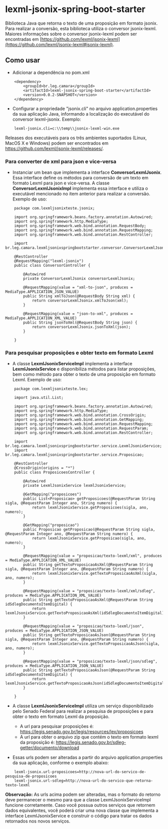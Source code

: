 # lexml-jsonix-spring-boot-starter

Biblioteca Java que retorna o texto de uma proposição em formato jsonix. 
Para realizar a conversão, esta biblioteca utiliza o conversor jsonix-lexml. Maiores informações sobre o conversor jsonix-lexml podem ser encontradas em [https://github.com/lexml/jsonix-lexml](https://github.com/lexml/jsonix-lexml#jsonix-lexml).

## Como usar
- Adicionar a dependência no pom.xml
```
    <dependency>
        <groupId>br.leg.camara</groupId>
        <artifactId>lexml-jsonix-spring-boot-starter</artifactId>
        <version>0.0.2-SNAPSHOT</version>
    </dependency>
```

- Configurar a propriedade "jsonix.cli" no arquivo application.properties da sua aplicação Java, informando a localização do executável do conversor lexml-jsonix. Exemplo:
```
    lexml-jsonix.cli=c:\\temp\\jsonix-lexml-win.exe
```

  Releases dos executáveis para os três ambientes suportados (Linux, MacOS X e Windows) podem ser encontrados em https://github.com/lexml/jsonix-lexml/releases/.

### Para converter de xml para json e vice-versa

- Instanciar um bean que implementa a interface **ConversorLexmlJsonix**. Essa interface define os métodos para conversão de um texto em formato Lexml para json e vice-versa. A classe **ConversorLexmlJsonixImpl** implementa essa interface e utiliza o executável mencionado no item anterior para realizar a conversão. Exemplo de uso:

```
    package com.lexmljsonixteste.jsonix;

    import org.springframework.beans.factory.annotation.Autowired;
    import org.springframework.http.MediaType;
    import org.springframework.web.bind.annotation.RequestBody;
    import org.springframework.web.bind.annotation.RequestMapping;
    import org.springframework.web.bind.annotation.RestController;

    import br.leg.camara.lexmljsonixspringbootstarter.conversor.ConversorLexmlJsonix;

    @RestController
    @RequestMapping("lexml-jsonix")
    public class ConversorController {
        
        @Autowired
        private ConversorLexmlJsonix conversorLexmlJsonix;
        
        @RequestMapping(value = "xml-to-json", produces = MediaType.APPLICATION_JSON_VALUE)
        public String xmlToJson(@RequestBody String xml) {
            return conversorLexmlJsonix.xmlToJson(xml);
        }	
        
        @RequestMapping(value = "json-to-xml", produces = MediaType.APPLICATION_XML_VALUE)
        public String jsonToXml(@RequestBody String json) {
            return conversorLexmlJsonix.jsonToXml(json);
        }	
        
    }
```

### Para pesquisar proposições e obter texto em formato Lexml

- A classe **LexmlJsonixServiceImpl** implementa a interface **LexmlJsonixService** e disponibiliza métodos para listar proposições, bem como método para obter o texto de uma proposição em formato Lexml. Exemplo de uso:

```
    package com.lexmljsonixteste.lex;

    import java.util.List;

    import org.springframework.beans.factory.annotation.Autowired;
    import org.springframework.http.MediaType;
    import org.springframework.web.bind.annotation.CrossOrigin;
    import org.springframework.web.bind.annotation.GetMapping;
    import org.springframework.web.bind.annotation.RequestMapping;
    import org.springframework.web.bind.annotation.RequestParam;
    import org.springframework.web.bind.annotation.RestController;

    import br.leg.camara.lexmljsonixspringbootstarter.service.LexmlJsonixService;
    import br.leg.camara.lexmljsonixspringbootstarter.service.Proposicao;

    @RestController
    @CrossOrigin(origins = "*")
    public class ProposicoesController {
        
        @Autowired
        private LexmlJsonixService lexmlJsonixService;
            
        @GetMapping("proposicoes")
        public List<Proposicao> getProposicoes(@RequestParam String sigla, @RequestParam Integer ano, String numero) {
            return lexmlJsonixService.getProposicoes(sigla, ano, numero);
        }

        @GetMapping("proposicao")
        public Proposicao getProposicao(@RequestParam String sigla, @RequestParam Integer ano, @RequestParam String numero) {
            return lexmlJsonixService.getProposicao(sigla, ano, numero);
        }
        
        @RequestMapping(value = "proposicao/texto-lexml/xml", produces = MediaType.APPLICATION_XML_VALUE)
        public String getTextoProposicaoAsXml(@RequestParam String sigla, @RequestParam Integer ano, @RequestParam String numero) {
            return lexmlJsonixService.getTextoProposicaoAsXml(sigla, ano, numero);
        }	

        @RequestMapping(value = "proposicao/texto-lexml/xml/sdleg", produces = MediaType.APPLICATION_XML_VALUE)
        public String getTextoProposicaoAsXml(@RequestParam String idSdlegDocumentoItemDigital) {
            return lexmlJsonixService.getTextoProposicaoAsXml(idSdlegDocumentoItemDigital);
        }	
                
        @RequestMapping(value = "proposicao/texto-lexml/json", produces = MediaType.APPLICATION_JSON_VALUE)
        public String getTextoProposicaoAsJson(@RequestParam String sigla, @RequestParam Integer ano, @RequestParam String numero) {
            return lexmlJsonixService.getTextoProposicaoAsJson(sigla, ano, numero);
        }	

        @RequestMapping(value = "proposicao/texto-lexml/json/sdleg", produces = MediaType.APPLICATION_JSON_VALUE)
        public String getTextoProposicaoAsJson(@RequestParam String idSdlegDocumentoItemDigital) {
            return lexmlJsonixService.getTextoProposicaoAsJson(idSdlegDocumentoItemDigital);
        }	
                
    }
```
- A classe **LexmlJsonixServiceImpl** utiliza um serviço disponibilizado pelo Senado Federal para realizar a pesquisa de proposições e para obter o texto em formato Lexml da proposição.
  - A url para pesquisar proposições é: https://legis.senado.gov.br/legis/resources/lex/proposicoes
  - A url para obter o arquivo zip que contém o texto em formato lexml da proposição é: https://legis.senado.gov.br/sdleg-getter/documento/download

- Essas urls podem ser alteradas a partir do arquivo application.properties da sua aplicação, conforme o exemplo abaixo:
```
    lexml-jsonix.url-proposicoes=http://nova-url-do-servico-de-pesquisa-de-proposicoes
    lexml-jsonix.url-sdleg=http://nova-url-do-servico-que-retorna-texto-lexml
```
**Observação:** As urls acima podem ser alteradas, mas o formato do retorno deve permanecer o mesmo para que a classe LexmlJsonixServiceImpl funcione corretamente. Caso você possua outros serviços que retornem dados equivalentes, você poderá criar uma nova classe que implementa a interface LexmlJsonixService e construir o código para tratar os dados retornados nos novos serviços.



